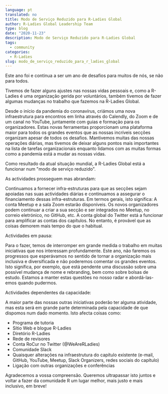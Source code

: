 ```yaml
---
language: pt
translated: no
title: Modo de Serviço Reduzido para R-Ladies Global
author: R-Ladies Global Leadership Team
type: blog
date: "2020-11-23"
description: Modo de Serviço Reduzido para R-Ladies Global
tags:
  - community
categories:
  - R-Ladies
slug: modo_de_serviço_reduzido_para_r_ladies_global
---
```


Este ano foi e continua a ser um ano de desafios para muitos de nós, se não para todos.

Tivemos de fazer alguns ajustes nas nossas vidas pessoais e, como a R-Ladies é uma organização gerida por voluntários, também tivemos de fazer algumas mudanças no trabalho que fazemos na R-Ladies Global.

Desde o início da pandemia do coronavírus, criámos uma nova infraestrutura para encontros em linha através do Calendly, do Zoom e de um canal no YouTube, juntamente com guias e formação para os organizadores.
Estas novas ferramentas proporcionam uma plataforma maior para todos os grandes eventos que as nossas incríveis secções organizam apesar de todos os desafios.
Mantivemos muitas das nossas operações diárias, mas tivemos de deixar alguns pontos mais importantes na lista de tarefas organizacionais enquanto lidamos com as muitas formas como a pandemia está a mudar as nossas vidas.

Como resultado da atual situação mundial, a R-Ladies Global está a funcionar num "modo de serviço reduzido".

As actividades prosseguem mas abrandam:

Continuamos a fornecer infra-estruturas para que as secções sejam apoiadas nas suas actividades diárias e continuamos a assegurar o financiamento dessas infra-estruturas.
Em termos gerais, isto significa: A conta Meetup e a sala Zoom estarão disponíveis.
Os novos organizadores podem continuar a criar a sua secção e ser integrados no Meetup, no correio eletrónico, no GitHub, etc.
A conta global do Twitter está a funcionar para amplificar as contas dos capítulos.
No entanto, é provável que as coisas demorem mais tempo do que o habitual.

Actividades em pausa:

Para o fazer, temos de interromper em grande medida o trabalho em muitas iniciativas que nos interessam profundamente.
Este ano, não faremos os progressos que esperávamos no sentido de tornar a organização mais inclusiva e diversificada e não poderemos comentar os grandes eventos.
Isto significa, por exemplo, que está pendente uma discussão sobre uma possível mudança de nome e rebranding, bem como sobre bolsas de estudo.
Estamos a manter estas questões no nosso radar e abordá-las-emos quando pudermos.

Actividades dependentes da capacidade:

A maior parte das nossas outras iniciativas poderão ter alguma atividade, mas esta será em grande parte determinada pela capacidade de que dispomos num dado momento.
Isto afecta coisas como:

- Programa de tutoria
- Sítio Web e blogue R-Ladies
- Diretório R-Ladies
- Rede de revisores
- Conta RoCur no Twitter (@WeAreRLadies)
- Comunidade Slack
- Quaisquer alterações na infraestrutura do capítulo existente (e-mail, GitHub, YouTube, Meetup, Slack Organizers, redes sociais do capítulo)
- Ligação com outras organizações e conferências

Agradecemos a vossa compreensão.
Queremos ultrapassar isto juntos e voltar a fazer da comunidade R um lugar melhor, mais justo e mais inclusivo, em breve!
